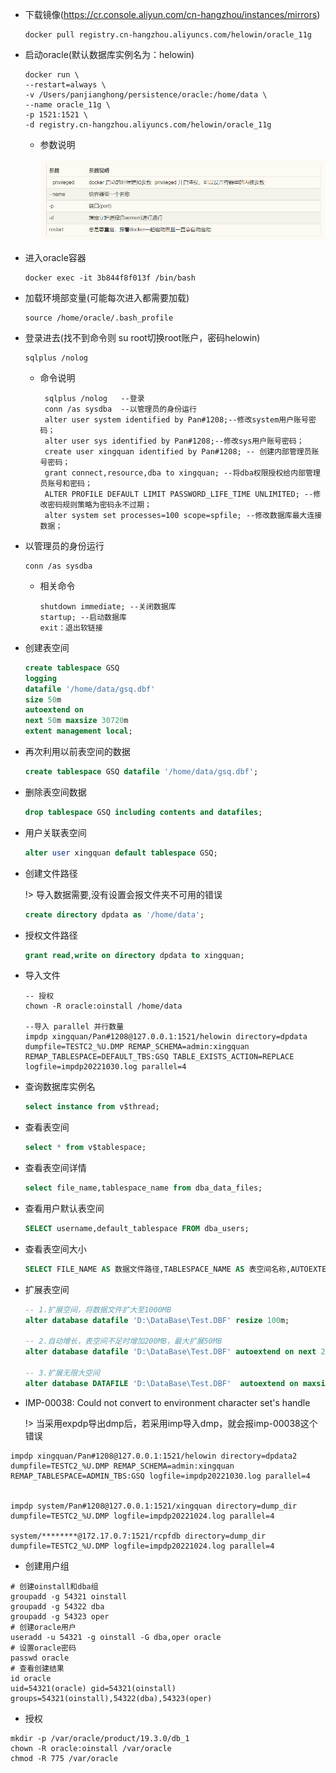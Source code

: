 * 下载镜像(https://cr.console.aliyun.com/cn-hangzhou/instances/mirrors)

  ```shell
  docker pull registry.cn-hangzhou.aliyuncs.com/helowin/oracle_11g
  ```

* 启动oracle(默认数据库实例名为：helowin)

  ```shell
  docker run \
  --restart=always \
  -v /Users/panjianghong/persistence/oracle:/home/data \
  --name oracle_11g \
  -p 1521:1521 \
  -d registry.cn-hangzhou.aliyuncs.com/helowin/oracle_11g
  ```

  * 参数说明

    ![image-20221105134010503](../../docker/use/oracle.assets/image-20221105134010503.png)

    

* 进入oracle容器

  ```shell
  docker exec -it 3b844f8f013f /bin/bash
  ```

* 加载环境部变量(可能每次进入都需要加载)

  ```shell
  source /home/oracle/.bash_profile
  ```

* 登录进去(找不到命令则 su root切换root账户，密码helowin)

  ```shell
  sqlplus /nolog
  ```

  * 命令说明

    ```
     sqlplus /nolog   --登录
     conn /as sysdba  --以管理员的身份运行
     alter user system identified by Pan#1208;--修改system用户账号密码；
     alter user sys identified by Pan#1208;--修改sys用户账号密码；
     create user xingquan identified by Pan#1208; -- 创建内部管理员账号密码；
     grant connect,resource,dba to xingquan; --将dba权限授权给内部管理员账号和密码；
     ALTER PROFILE DEFAULT LIMIT PASSWORD_LIFE_TIME UNLIMITED; --修改密码规则策略为密码永不过期；
     alter system set processes=100 scope=spfile; --修改数据库最大连接数据；
    ```

* 以管理员的身份运行

  ```
  conn /as sysdba
  ```

  * 相关命令

    ```
    shutdown immediate; --关闭数据库
    startup; --启动数据库
    exit：退出软链接
    ```

* 创建表空间

  ```sql
  create tablespace GSQ
  logging
  datafile '/home/data/gsq.dbf'
  size 50m
  autoextend on
  next 50m maxsize 30720m
  extent management local;
  ```

* 再次利用以前表空间的数据

  ```sql
  create tablespace GSQ datafile '/home/data/gsq.dbf';
  ```

* 删除表空间数据

  ```sql
  drop tablespace GSQ including contents and datafiles;
  ```

* 用户关联表空间

  ```sql
  alter user xingquan default tablespace GSQ;
  ```

* 创建文件路径

  !> 导入数据需要,没有设置会报文件夹不可用的错误

  ```sql
  create directory dpdata as '/home/data';
  ```

* 授权文件路径

  ```sql
  grant read,write on directory dpdata to xingquan;
  ```

* 导入文件

  ```shell
  -- 授权
  chown -R oracle:oinstall /home/data
  
  --导入 parallel 并行数量
  impdp xingquan/Pan#1208@127.0.0.1:1521/helowin directory=dpdata dumpfile=TESTC2_%U.DMP REMAP_SCHEMA=admin:xingquan REMAP_TABLESPACE=DEFAULT_TBS:GSQ TABLE_EXISTS_ACTION=REPLACE logfile=impdp20221030.log parallel=4
  ```

* 查询数据库实例名

  ```sql
  select instance from v$thread;
  ```

* 查看表空间

  ```sql
  select * from v$tablespace;
  ```

* 查看表空间详情

  ```sql
  select file_name,tablespace_name from dba_data_files;
  ```

* 查看用户默认表空间

  ```sql
  SELECT username,default_tablespace FROM dba_users;
  ```

* 查看表空间大小

  ```sql
  SELECT FILE_NAME AS 数据文件路径,TABLESPACE_NAME AS 表空间名称,AUTOEXTENSIBLE AS 自动扩展,STATUS AS 状态,MAXBYTES AS 可扩展最大值,USER_BYTES AS 已使用大小,INCREMENT_BY AS 自动扩展增量 FROM dba_data_files;
  
  ```

* 扩展表空间

  ```sql
  -- 1.扩展空间，将数据文件扩大至1000MB
  alter database datafile 'D:\DataBase\Test.DBF' resize 100m;
  
  -- 2.自动增长，表空间不足时增加200MB，最大扩展50MB
  alter database datafile 'D:\DataBase\Test.DBF' autoextend on next 200m maxsize 50m; 
  
  -- 3.扩展无限大空间
  alter database DATAFILE 'D:\DataBase\Test.DBF'  autoextend on maxsize unlimited;
  ```




* IMP-00038: Could not convert to environment character set's handle 

  !> 当采用expdp导出dmp后，若采用imp导入dmp，就会报imp-00038这个错误

```
impdp xingquan/Pan#1208@127.0.0.1:1521/helowin directory=dpdata2 dumpfile=TESTC2_%U.DMP REMAP_SCHEMA=admin:xingquan REMAP_TABLESPACE=ADMIN_TBS:GSQ logfile=impdp20221030.log parallel=4


impdp system/Pan#1208@127.0.0.1:1521/xingquan directory=dump_dir dumpfile=TESTC2_%U.DMP logfile=impdp20221024.log parallel=4

system/********@172.17.0.7:1521/rcpfdb directory=dump_dir dumpfile=TESTC2_%U.DMP logfile=impdp20221024.log parallel=4  
```

* 创建用户组

```
# 创建oinstall和dba组
groupadd -g 54321 oinstall
groupadd -g 54322 dba
groupadd -g 54323 oper
# 创建oracle用户
useradd -u 54321 -g oinstall -G dba,oper oracle
# 设置oracle密码
passwd oracle
# 查看创建结果
id oracle
uid=54321(oracle) gid=54321(oinstall) groups=54321(oinstall),54322(dba),54323(oper)
```

* 授权

```
mkdir -p /var/oracle/product/19.3.0/db_1
chown -R oracle:oinstall /var/oracle 
chmod -R 775 /var/oracle
```

  